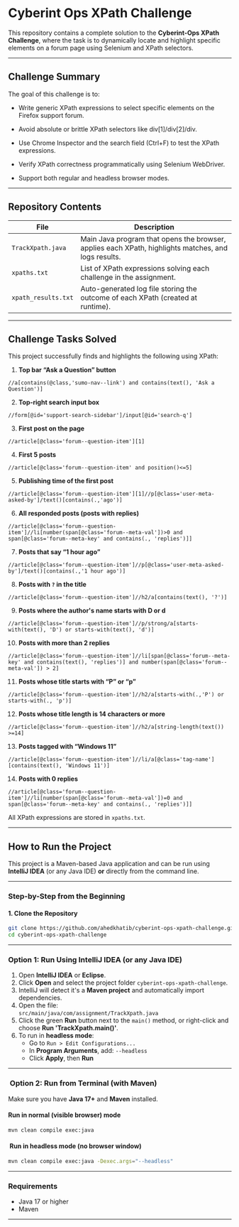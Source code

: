 # Cyberint Ops XPath Challenge

This repository contains a complete solution to the **Cyberint-Ops XPath Challenge**, where the task is to dynamically locate and highlight specific elements on a forum page using Selenium and XPath selectors.

---

##  Challenge Summary
The goal of this challenge is to:

- Write generic XPath expressions to select specific elements on the Firefox support forum.

- Avoid absolute or brittle XPath selectors like div[1]/div[2]/div.

- Use Chrome Inspector and the search field (Ctrl+F) to test the XPath expressions.

- Verify XPath correctness programmatically using Selenium WebDriver.

- Support both regular and headless browser modes.
---

##  Repository Contents

| File           | Description                                                   |
|----------------|---------------------------------------------------------------|
| `TrackXpath.java` | Main Java program that opens the browser, applies each XPath, highlights matches, and logs results. |
| `xpaths.txt`      | List of XPath expressions solving each challenge in the assignment. |
| `xpath_results.txt` | Auto-generated log file storing the outcome of each XPath (created at runtime). |

---

## Challenge Tasks Solved

This project successfully finds and highlights the following using XPath:

1. **Top bar “Ask a Question” button**


`//a[contains(@class,'sumo-nav--link') and contains(text(), 'Ask a Question')]`

2. **Top-right search input box**

`//form[@id='support-search-sidebar']/input[@id='search-q']`

3. **First post on the page**

`//article[@class='forum--question-item'][1]`

4. **First 5 posts**

`//article[@class='forum--question-item' and position()<=5]`

5. **Publishing time of the first post**

`//article[@class='forum--question-item'][1]//p[@class='user-meta-asked-by']/text()[contains(.,'ago')]`

6. **All responded posts (posts with replies)**

`//article[@class='forum--question-item']//li[number(span[@class='forum--meta-val'])>0 and span[@class='forum--meta-key' and contains(., 'replies')]]`

7. **Posts that say “1 hour ago”**

`//article[@class='forum--question-item']//p[@class='user-meta-asked-by']/text()[contains(.,'1 hour ago')]`

8. **Posts with `?` in the title**

`//article[@class='forum--question-item']//h2/a[contains(text(), '?')]`

9. **Posts where the author's name starts with D or d**

`//article[@class='forum--question-item']//p/strong/a[starts-with(text(), 'D') or starts-with(text(), 'd')]`

10. **Posts with more than 2 replies**

`//article[@class='forum--question-item']//li[span[@class='forum--meta-key' and contains(text(), 'replies')] and number(span[@class='forum--meta-val']) > 2]`

11. **Posts whose title starts with “P” or “p”**

`//article[@class='forum--question-item']//h2/a[starts-with(.,'P') or starts-with(., 'p')]`

12. **Posts whose title length is 14 characters or more**

`//article[@class='forum--question-item']//h2/a[string-length(text()) >=14]`

13. **Posts tagged with “Windows 11”**

`//article[@class='forum--question-item']//li/a[@class='tag-name'][contains(text(), 'Windows 11')]`

14. **Posts with 0 replies**

`//article[@class='forum--question-item']//li[number(span[@class='forum--meta-val'])=0 and span[@class='forum--meta-key' and contains(., 'replies')]]`


All XPath expressions are stored in `xpaths.txt`.

---

##  How to Run the Project

This project is a Maven-based Java application and can be run using **IntelliJ IDEA** (or any Java IDE) **or** directly from the command line.

---

###  Step-by-Step from the Beginning

#### 1. Clone the Repository

```bash
git clone https://github.com/ahedkhatib/cyberint-ops-xpath-challenge.git
cd cyberint-ops-xpath-challenge
```

---

###  Option 1: Run Using IntelliJ IDEA (or any Java IDE)

1. Open **IntelliJ IDEA** or **Eclipse**.
2. Click **Open** and select the project folder `cyberint-ops-xpath-challenge`.
3. IntelliJ will detect it's a **Maven project** and automatically import dependencies.
4. Open the file:  
   `src/main/java/com/assignment/TrackXpath.java`
5. Click the green **Run** button next to the `main()` method, or right-click and choose **Run 'TrackXpath.main()'**.
6. To run in **headless mode**:
    - Go to `Run > Edit Configurations...`
    - In **Program Arguments**, add: `--headless`
    - Click **Apply**, then **Run**

---

### ️ Option 2: Run from Terminal (with Maven)

Make sure you have **Java 17+** and **Maven** installed.

####  Run in normal (visible browser) mode

```bash
mvn clean compile exec:java
```

#### ️ Run in headless mode (no browser window)

```bash
mvn clean compile exec:java -Dexec.args="--headless"
```

---

###  Requirements

- Java 17 or higher
- Maven
---
